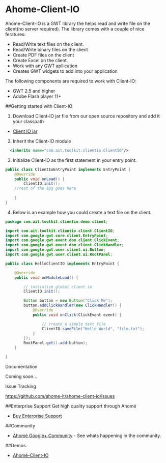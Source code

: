 Ahome-Client-IO
======

Ahome-Client-IO is a GWT library the helps read and write file on the client(no server required).
The library comes with a couple of nice feratures:

* Read/Write text files on the client.
* Read/Write binary files on the client
* Create PDF files on the client
* Create Excel on the client.
* Work with any GWT apllication
* Creates GWT widgets to add into your application

The following components are required to work with Client-IO:

* GWT 2.5 and higher
* Adobe Flash player 11+


##Getting started with Client-IO
1) Download Client-IO jar file from our open source repository and add it your classpath
* <a href="http://opensource.ahome-it.com/#ahome-client-io">Client IO  jar</a>


2) Inherit the Client-IO module

```xml
  <inherits name="com.ait.toolkit.clientio.ClientIO"/>
```
3) Initialize Client-IO as the first statement in your entry point.

```java
public class ClientIoEntryPoint implements EntryPoint { 
    @Override
    public void onLoad() {
        ClientIO.init();
	//rest of the apg goes here
		
    }
}
```
4) Below is an example how you could create a text file on the client.

```java
package com.ait.toolkit.clientio.demo.client;

import com.ait.toolkit.clientio.client.ClientIO;
import com.google.gwt.core.client.EntryPoint;
import com.google.gwt.event.dom.client.ClickEvent;
import com.google.gwt.event.dom.client.ClickHandler;
import com.google.gwt.user.client.ui.Button;
import com.google.gwt.user.client.ui.RootPanel;

public class HelloClientIO implements EntryPoint {

	@Override
	public void onModuleLoad() {

		// initialize global client io
		ClientIO.init();

		Button button = new Button("Click Me");
		button.addClickHandler(new ClickHandler() {
			@Override
			public void onClick(ClickEvent event) {

				// create a simple text file
				ClientIO.saveFile("Hello World", "file.txt");
			}
		});
		RootPanel.get().add(button);
	}

}

```



Documentation

Coming soon...

Issue Tracking

https://github.com/ahome-it/ahome-client-io/issues




##Enterprise Support
Get high quality support through Ahomé
* <a href="http://opensource.ahome-it.com/pricing/">Buy Enterprise Support</a>

##Community
* [Ahomé Google+ Community](https://plus.google.com/u/0/communities/106380618381566688303) - See whats happening in the community.

##Demos
* [Ahomé-Client-IO](http://ahome-it.github.io/ahome-client-io/)





